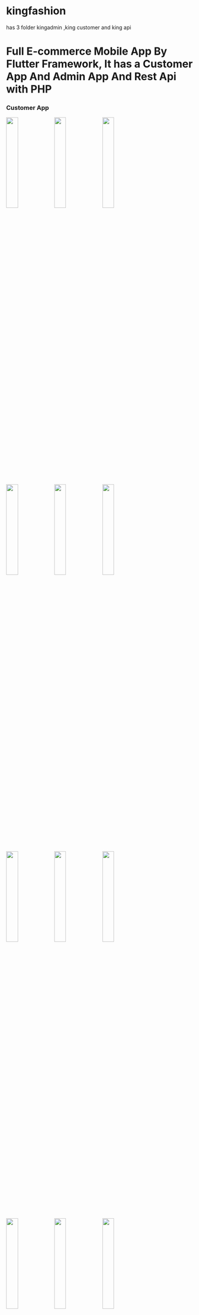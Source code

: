 # kingfashion
has 3 folder kingadmin ,king customer and king api
# Full E-commerce Mobile App By Flutter Framework, It has a Customer App And Admin App And Rest Api with PHP 
###  Customer App
<p float="left">
<!--   <img src="customerimage/1.png" width="25%" /> -->
  <img src="customerimage/2.png" width="25%" />
  <img src="customerimage/3.png" width="25%" />
  <img src="customerimage/20.png" width="25%" />
 
</p>
<p float="left">
    <img src="customerimage/4.png" width="25%" />
  <img src="customerimage/5.png" width="25%" />
  <img src="customerimage/6.png" width="25%" />

  
</p>

<p float="left">
    <img src="customerimage/7.png" width="25%" />
   <img src="customerimage/8.png" width="25%" />
  <img src="customerimage/9.png" width="25%" />
 
   
</p>

<p float="left">
   <img src="customerimage/10.png" width="25%" />
  <img src="customerimage/11.png" width="25%" />
  <img src="customerimage/12.png" width="25%" />
 
</p>

<p float="left">
   <img src="customerimage/13.png" width="25%" />
  <img src="customerimage/14.png" width="25%" />
  <img src="customerimage/15.png" width="25%" />
   
</p>


<p float="left">
  <img src="customerimage/16.png" width="25%" />
  <img src="customerimage/17.png" width="25%" />
  <img src="customerimage/18.png" width="25%" />
   
</p>

<p float="left">
   <img src="customerimage/19.png" width="25%" />
<!--    <img src="customerimage/20.png" width="25%" /> -->
   
</p>


###  Admin App
<p float="left">
  <img src="adminimage/1.png" width="25%" />
  <img src="adminimage/2.png" width="25%" />
  <img src="adminimage/3.png" width="25%" />
 
</p>
<p float="left">
    <img src="adminimage/4.png" width="25%" />
  <img src="adminimage/5.png" width="25%" />
  <img src="adminimage/6.png" width="25%" />

  
</p>

<p float="left">
    <img src="adminimage/7.png" width="25%" />
   <img src="adminimage/8.png" width="25%" />
  <img src="adminimage/9.png" width="25%" />
 
   
</p>

<p float="left">
   <img src="adminimage/10.png" width="25%" />
  <img src="adminimage/11.png" width="25%" />
  <img src="adminimage/12.png" width="25%" />
 
</p>

<p float="left">
   <img src="adminimage/13.png" width="25%" />
  <img src="adminimage/14.png" width="25%" />
  <img src="adminimage/15.png" width="25%" />
</p>
<p float="left">
  <img src="adminimage/16.png" width="25%" />
  <img src="adminimage/17.png" width="25%" />
  <img src="adminimage/18.png" width="25%" />   
</p>
<p float="left">
   <img src="adminimage/19.png" width="25%" />
   <img src="adminimage/20.png" width="25%" />   
   <img src="adminimage/21.png" width="25%" />
</p>

<p float="left">
  
  <img src="adminimage/22.png" width="25%" />
  <img src="adminimage/23.png" width="25%" />
 <img src="adminimage/24.png" width="25%" />
</p>

<p float="left">
   
  <img src="adminimage/25.png" width="25%" />
  <img src="adminimage/26.png" width="25%" />
   <img src="adminimage/27.png" width="25%" />
</p>
<p float="left">
 
  <img src="adminimage/28.png" width="25%" />
  <img src="adminimage/29.png" width="25%" /> 
   <img src="adminimage/30.png" width="25%" />
</p>
<p float="left">
  
   <img src="adminimage/31.png" width="25%" />  
  <img src="adminimage/32.png" width="25%" />  
</p>


 
